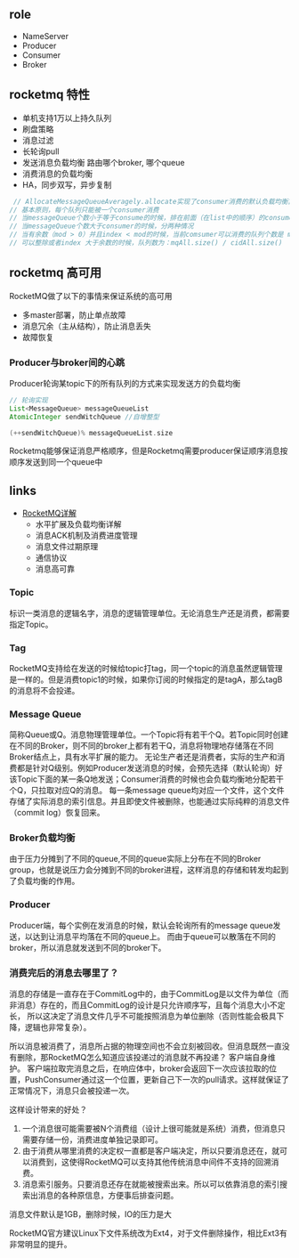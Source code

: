 
## role
* NameServer
* Producer
* Consumer
* Broker

## rocketmq 特性
* 单机支持1万以上持久队列
* 刷盘策略
* 消息过滤
* 长轮询pull
* 发送消息负载均衡  路由哪个broker, 哪个queue
* 消费消息的负载均衡
* HA，同步双写，异步复制

```java
 // AllocateMessageQueueAveragely.allocate实现了consumer消费的默认负载均衡算法
// 基本原则，每个队列只能被一个consumer消费
// 当messageQueue个数小于等于consume的时候，排在前面（在list中的顺序）的consumer消费一个queue，index大于messageQueue之后的consumer消费不到queue，也就是为0
// 当messageQueue个数大于consumer的时候，分两种情况
// 当有余数（mod > 0）并且index < mod的时候，当前comsumer可以消费的队列个数是 mqAll.size() / cidAll.size() + 1
// 可以整除或者index 大于余数的时候，队列数为：mqAll.size() / cidAll.size()
```
## rocketmq 高可用
RocketMQ做了以下的事情来保证系统的高可用
* 多master部署，防止单点故障
* 消息冗余（主从结构），防止消息丢失
* 故障恢复

### Producer与broker间的心跳
Producer轮询某topic下的所有队列的方式来实现发送方的负载均衡

```groovy
// 轮询实现
List<MessageQueue> messageQueueList
AtomicInteger sendWitchQueue //自增整型

(++sendWitchQueue)% messageQueueList.size
```

Rocketmq能够保证消息严格顺序，但是Rocketmq需要producer保证顺序消息按顺序发送到同一个queue中

## links
- [RocketMQ详解](https://zhuanlan.zhihu.com/rocketmq)
  - 水平扩展及负载均衡详解
  - 消息ACK机制及消费进度管理
  - 消息文件过期原理
  - 通信协议
  - 消息高可靠

### Topic 
标识一类消息的逻辑名字，消息的逻辑管理单位。无论消息生产还是消费，都需要指定Topic。

### Tag
RocketMQ支持给在发送的时候给topic打tag，同一个topic的消息虽然逻辑管理是一样的。但是消费topic1的时候，如果你订阅的时候指定的是tagA，那么tagB的消息将不会投递。

### Message Queue
简称Queue或Q。消息物理管理单位。一个Topic将有若干个Q。若Topic同时创建在不同的Broker，则不同的broker上都有若干Q，消息将物理地存储落在不同Broker结点上，具有水平扩展的能力。
无论生产者还是消费者，实际的生产和消费都是针对Q级别。例如Producer发送消息的时候，会预先选择（默认轮询）好该Topic下面的某一条Q地发送；Consumer消费的时候也会负载均衡地分配若干个Q，只拉取对应Q的消息。
每一条message queue均对应一个文件，这个文件存储了实际消息的索引信息。并且即使文件被删除，也能通过实际纯粹的消息文件（commit log）恢复回来。


### Broker负载均衡
由于压力分摊到了不同的queue,不同的queue实际上分布在不同的Broker group，也就是说压力会分摊到不同的broker进程，这样消息的存储和转发均起到了负载均衡的作用。

### Producer
Producer端，每个实例在发消息的时候，默认会轮询所有的message queue发送，以达到让消息平均落在不同的queue上。
而由于queue可以散落在不同的broker，所以消息就发送到不同的broker下。

### 消费完后的消息去哪里了？
消息的存储是一直存在于CommitLog中的，由于CommitLog是以文件为单位（而非消息）存在的，而且CommitLog的设计是只允许顺序写，且每个消息大小不定长，
所以这决定了消息文件几乎不可能按照消息为单位删除（否则性能会极具下降，逻辑也非常复杂）。

所以消息被消费了，消息所占据的物理空间也不会立刻被回收。但消息既然一直没有删除，那RocketMQ怎么知道应该投递过的消息就不再投递？
客户端自身维护。
客户端拉取完消息之后，在响应体中，broker会返回下一次应该拉取的位置，PushConsumer通过这一个位置，更新自己下一次的pull请求。这样就保证了正常情况下，消息只会被投递一次。

这样设计带来的好处？
1. 一个消息很可能需要被N个消费组（设计上很可能就是系统）消费，但消息只需要存储一份，消费进度单独记录即可。
2. 由于消费从哪里消费的决定权一直都是客户端决定，所以只要消息还在，就可以消费到，这使得RocketMQ可以支持其他传统消息中间件不支持的回溯消费。
3. 消息索引服务。只要消息还存在就能被搜索出来。所以可以依靠消息的索引搜索出消息的各种原信息，方便事后排查问题。

消息文件默认是1GB，删除时候，IO的压力是大

RocketMQ官方建议Linux下文件系统改为Ext4，对于文件删除操作，相比Ext3有非常明显的提升。


